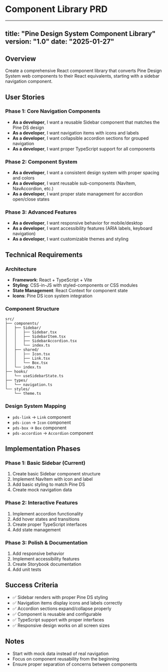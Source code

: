 # Component Library PRD

---
title: "Pine Design System Component Library"
version: "1.0"
date: "2025-01-27"
---

## Overview
Create a comprehensive React component library that converts Pine Design System web components to their React equivalents, starting with a sidebar navigation component.

## User Stories

### Phase 1: Core Navigation Components
- **As a developer**, I want a reusable Sidebar component that matches the Pine DS design
- **As a developer**, I want navigation items with icons and labels
- **As a developer**, I want collapsible accordion sections for grouped navigation
- **As a developer**, I want proper TypeScript support for all components

### Phase 2: Component System
- **As a developer**, I want a consistent design system with proper spacing and colors
- **As a developer**, I want reusable sub-components (NavItem, NavAccordion, etc.)
- **As a developer**, I want proper state management for accordion open/close states

### Phase 3: Advanced Features
- **As a developer**, I want responsive behavior for mobile/desktop
- **As a developer**, I want accessibility features (ARIA labels, keyboard navigation)
- **As a developer**, I want customizable themes and styling

## Technical Requirements

### Architecture
- **Framework**: React + TypeScript + Vite
- **Styling**: CSS-in-JS with styled-components or CSS modules
- **State Management**: React Context for component state
- **Icons**: Pine DS icon system integration

### Component Structure
```
src/
├── components/
│   ├── Sidebar/
│   │   ├── Sidebar.tsx
│   │   ├── SidebarItem.tsx
│   │   ├── SidebarAccordion.tsx
│   │   └── index.ts
│   ├── shared/
│   │   ├── Icon.tsx
│   │   ├── Link.tsx
│   │   └── Box.tsx
│   └── index.ts
├── hooks/
│   └── useSidebarState.ts
├── types/
│   └── navigation.ts
└── styles/
    └── theme.ts
```

### Design System Mapping
- `pds-link` → `Link` component
- `pds-icon` → `Icon` component  
- `pds-box` → `Box` component
- `pds-accordion` → `Accordion` component

## Implementation Phases

### Phase 1: Basic Sidebar (Current)
1. Create basic Sidebar component structure
2. Implement NavItem with icon and label
3. Add basic styling to match Pine DS
4. Create mock navigation data

### Phase 2: Interactive Features
1. Implement accordion functionality
2. Add hover states and transitions
3. Create proper TypeScript interfaces
4. Add state management

### Phase 3: Polish & Documentation
1. Add responsive behavior
2. Implement accessibility features
3. Create Storybook documentation
4. Add unit tests

## Success Criteria
- ✅ Sidebar renders with proper Pine DS styling
- ✅ Navigation items display icons and labels correctly
- ✅ Accordion sections expand/collapse properly
- ✅ Component is reusable and configurable
- ✅ TypeScript support with proper interfaces
- ✅ Responsive design works on all screen sizes

## Notes
- Start with mock data instead of real navigation
- Focus on component reusability from the beginning
- Ensure proper separation of concerns between components